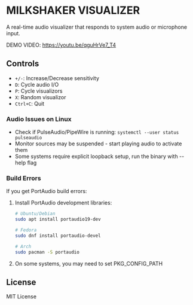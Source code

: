 # MILKSHAKER VISUALIZER

A real-time audio visualizer that responds to system audio or microphone input.

DEMO VIDEO: https://youtu.be/qguHrVe7_T4

## Controls
- `+/-`: Increase/Decrease sensitivity
- `D`: Cycle audio I/O
- `P`: Cycle visualizors
- `X`: Random visualizor
- `Ctrl+C`: Quit

### Audio Issues on Linux
- Check if PulseAudio/PipeWire is running: `systemctl --user status pulseaudio`
- Monitor sources may be suspended - start playing audio to activate them
- Some systems require explicit loopback setup, run the binary with --help flag

### Build Errors
If you get PortAudio build errors:
1. Install PortAudio development libraries:
   ```bash
   # Ubuntu/Debian
   sudo apt install portaudio19-dev

   # Fedora
   sudo dnf install portaudio-devel

   # Arch
   sudo pacman -S portaudio
   ```
2. On some systems, you may need to set PKG_CONFIG_PATH

## License

MIT License
